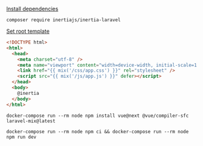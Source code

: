 [Install dependencies](https://inertiajs.com/server-side-setup#install-dependencies)
```shell
composer require inertiajs/inertia-laravel 
```

[Set root template](https://inertiajs.com/server-side-setup#root-template)
```html
<!DOCTYPE html>
<html>
  <head>
    <meta charset="utf-8" />
    <meta name="viewport" content="width=device-width, initial-scale=1.0, maximum-scale=1.0" />
    <link href="{{ mix('/css/app.css') }}" rel="stylesheet" />
    <script src="{{ mix('/js/app.js') }}" defer></script>
  </head>
  <body>
    @inertia
  </body>
</html>
```

```shell
docker-compose run --rm node npm install vue@next @vue/compiler-sfc laravel-mix@latest
```

```shell
docker-compose run --rm node npm ci && docker-compose run --rm node npm run dev
```
